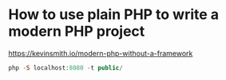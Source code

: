 # How to use plain PHP to write a modern PHP project

https://kevinsmith.io/modern-php-without-a-framework

```php
php -S localhost:8080 -t public/


```
